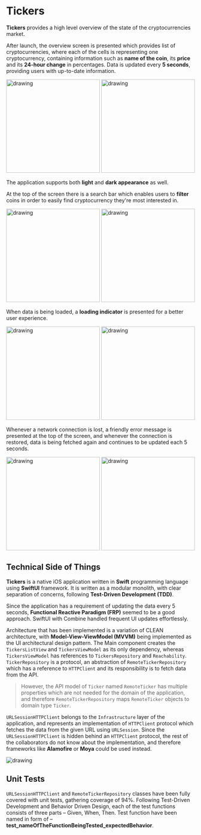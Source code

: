 # Tickers
**Tickers** provides a high level overview of the state of the cryptocurrencies market. 

After launch, the overview screen is presented which provides list of cryptocurrencies, where each of the cells is representing one cryptocurrency, containing information such as **name of the coin**, its **price** and its **24-hour change** in percentages. Data is updated every **5 seconds**, providing users with up-to-date information.

<img src="https://github.com/zeljkolucic/Tickers/assets/70879730/6df4b041-cdf1-4c8b-ab1a-9150e4cca077" alt="drawing" width="250">
<img src="https://github.com/zeljkolucic/Tickers/assets/70879730/661d4b88-4236-48e4-be83-34161b69b668" alt="drawing" width="250">


The application supports both **light** and **dark appearance** as well.


At the top of the screen there is a search bar which enables users to **filter** coins in order to easily find cryptocurrency they're most interested in.

<img src="https://github.com/zeljkolucic/Tickers/assets/70879730/9dd50b1a-58a5-4d35-8ccb-300f84f25e02" alt="drawing" width="250">
<img src="https://github.com/zeljkolucic/Tickers/assets/70879730/e12a32ee-f949-4871-bc45-f173d358e699" alt="drawing" width="250">


When data is being loaded, a **loading indicator** is presented for a better user experience.

<img src="https://github.com/zeljkolucic/Tickers/assets/70879730/e851dfdd-a8bc-40eb-92cc-3c9c19911a6c" alt="drawing" width="250">
<img src="https://github.com/zeljkolucic/Tickers/assets/70879730/b51b28e3-53e8-49db-96c5-9cf2003e544c" alt="drawing" width="250">


Whenever a network connection is lost, a friendly error message is presented at the top of the screen, and whenever the connection is restored, data is being fetched again and continues to be updated each 5 seconds.

<img src="https://github.com/zeljkolucic/Tickers/assets/70879730/c36c710e-2148-47c2-b942-2bdc320d09a0" alt="drawing" width="250">
<img src="https://github.com/zeljkolucic/Tickers/assets/70879730/d290921d-23e3-4519-b879-9472e9d2d9e3" alt="drawing" width="250">



## Technical Side of Things
**Tickers** is a native iOS application written in **Swift** programming language using **SwiftUI** framework. It is written as a modular monolith, with clear separation of concerns, following **Test-Driven Development (TDD)**.

Since the application has a requirement of updating the data every 5 seconds, **Functional Reactive Paradigm (FRP)** seemed to be a good approach. SwiftUI with Combine handled frequent UI updates effortlessly.

Architecture that has been implemented is a variation of CLEAN architecture, with **Model-View-ViewModel (MVVM)** being implemented as the UI architectural design pattern. The Main component creates the `TickersListView` and `TickersViewModel` as its only dependency, whereas `TickersViewModel` has references to `TickersRepository` and `Reachability`. 
`TickerRepository` is a protocol, an abstraction of `RemoteTickerRepository` which has a reference to `HTTPClient` and its responsibility is to fetch data from the API. 
> However, the API model of `Ticker` named `RemoteTicker` has multiple properties which are not needed for the domain of the application, and therefore `RemoteTickerRepository` maps `RemoteTicker` objects to domain type `Ticker`.

`URLSessionHTTPClient` belongs to the `Infrastructure` layer of the application, and represents an implementation of `HTTPClient` protocol which fetches the data from the given URL using `URLSession`. Since the `URLSessionHTTPClient` is hidden behind an `HTTPClient` protocol, the rest of the collaborators do not know about the implementation, and therefore frameworks like **Alamofire** or **Moya** could be used instead.

<img src="https://github.com/zeljkolucic/Tickers/assets/70879730/0d452e6d-c69d-49ca-b23b-260faf517a55" alt="drawing">

## Unit Tests
`URLSessionHTTPClient` and `RemoteTickerRepository` classes have been fully covered with unit tests, gathering coverage of 94%. Following Test-Driven Development and Behavior Driven Design, each of the test functions consists of three parts – Given, When, Then. Test function have been named in form of – **test_nameOfTheFunctionBeingTested_expectedBehavior**.
